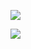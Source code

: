 ![](https://cdn.acwing.com/media/article/image/2022/04/04/140845_5db5b6fdb3-%E5%B1%8F%E5%B9%95%E6%88%AA%E5%9B%BE-2022-04-04-174103.png)

![](https://cdn.acwing.com/media/article/image/2022/04/04/140845_eade19eab3-%E5%B1%8F%E5%B9%95%E6%88%AA%E5%9B%BE-2022-04-04-174507.png)
